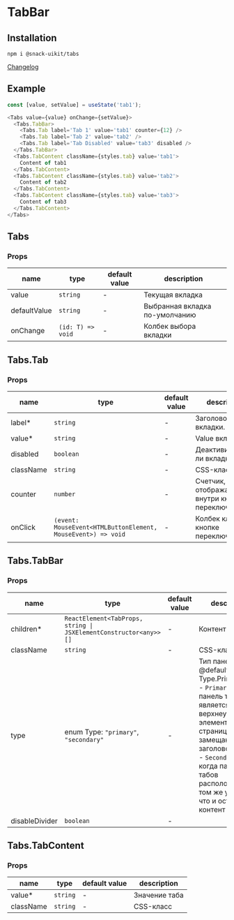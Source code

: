 # TabBar

## Installation
`npm i @snack-uikit/tabs`

[Changelog](./CHANGELOG.md)

## Example

```typescript jsx
const [value, setValue] = useState('tab1');

<Tabs value={value} onChange={setValue}>
  <Tabs.TabBar>
    <Tabs.Tab label='Tab 1' value='tab1' counter={12} />
    <Tabs.Tab label='Tab 2' value='tab2' />
    <Tabs.Tab label='Tab Disabled' value='tab3' disabled />
  </Tabs.TabBar>
  <Tabs.TabContent className={styles.tab} value='tab1'>
    Content of tab1
  </Tabs.TabContent>
  <Tabs.TabContent className={styles.tab} value='tab2'>
    Content of tab2
  </Tabs.TabContent>
  <Tabs.TabContent className={styles.tab} value='tab3'>
    Content of tab3
  </Tabs.TabContent>
</Tabs>
```

[//]: DOCUMENTATION_SECTION_START
[//]: THIS_SECTION_IS_AUTOGENERATED_PLEASE_DONT_EDIT_IT
## Tabs
### Props
| name | type | default value | description |
|------|------|---------------|-------------|
| value | `string` | - | Текущая вкладка |
| defaultValue | `string` | - | Выбранная вкладка по-умолчанию |
| onChange | `(id: T) => void` | - | Колбек выбора вкладки |
## Tabs.Tab
### Props
| name | type | default value | description |
|------|------|---------------|-------------|
| label* | `string` | - | Заголовок вкладки. |
| value* | `string` | - | Value вкладки. |
| disabled | `boolean` | - | Деактивирована ли вкладка. |
| className | `string` | - | CSS-класс |
| counter | `number` | - | Счетчик, отображающийся внутри кнопки переключения. |
| onClick | `(event: MouseEvent<HTMLButtonElement, MouseEvent>) => void` | - | Колбек клика по кнопке переключения. |
## Tabs.TabBar
### Props
| name | type | default value | description |
|------|------|---------------|-------------|
| children* | `ReactElement<TabProps, string \| JSXElementConstructor<any>>[]` | - | Контент |
| className | `string` | - | CSS-класс |
| type | enum Type: `"primary"`, `"secondary"` | - | Тип панели табов: @default Type.Primary <br> - `Primary` - когда панель табов является верхнеуровневым элементом страницы, замещающим заголовок. <br> - `Secondary` - когда панель табов расположена на том же уровне что и остальной контент |
| disableDivider | `boolean` | - |  |
## Tabs.TabContent
### Props
| name | type | default value | description |
|------|------|---------------|-------------|
| value* | `string` | - | Значение таба |
| className | `string` | - | CSS-класс |


[//]: DOCUMENTATION_SECTION_END
